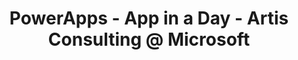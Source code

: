 ---
state: TX
region: DFW
title: "PowerApps - App in a Day - Artis Consulting @ Microsoft"
event_url: https://www.microsoftevents.com/profile/web/index.cfm?PKwebID=0x1024196abcd
start_date: 2019-0923
cost: FREE
topics: [ powerapps ]
---
